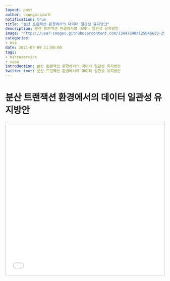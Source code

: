 ```yaml
---
layout: post 
author: seungpilpark 
notification: true 
title: "분산 트랜잭션 환경에서의 데이터 일관성 유지방안"
description: 분산 트랜잭션 환경에서의 데이터 일관성 유지방안
image: "https://user-images.githubusercontent.com/13447690/125046633-29dff400-e0d9-11eb-9d03-b59ba0285fb0.gif"
categories:
- msa 
date: 2021-09-09 11:00:00 
tags:
- microservice
- saga
introduction: 분산 트랜잭션 환경에서의 데이터 일관성 유지방안 
twitter_text: 분산 트랜잭션 환경에서의 데이터 일관성 유지방안
---
```


# 분산 트랜잭션 환경에서의 데이터 일관성 유지방안

<iframe src="//www.slideshare.net/slideshow/embed_code/key/qow0jovNqh1JLX" width="595" height="485" frameborder="0" marginwidth="0" marginheight="0" scrolling="no" style="border:1px solid #CCC; border-width:1px; margin-bottom:5px; max-width: 100%;" allowfullscreen> </iframe>